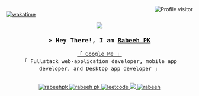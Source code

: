 <a href="https://komarev.com/ghpvc/?username=rabeeh003">
  <img align="right" src="https://komarev.com/ghpvc/?username=rabeeh003&label=Visitors&color=0e75b6&style=flat" alt="Profile visitor" />
</a>

[![wakatime](https://wakatime.com/badge/user/eebb3dd8-d9b2-40de-9b88-6fd6cac99dbc.svg)](https://wakatime.com/@eebb3dd8-d9b2-40de-9b88-6fd6cac99dbc)

<!-- Intro  -->
<p align="center">
  <a href="https://github.com/rabeeh003"><img src="https://readme-typing-svg.herokuapp.com/?lines=Self%20Taught%20Programmer;Front%20End%20Developer;Always%20learning%20new%20things&center=true&width=380&height=45"></a>
  <!-- 1.5%2B%20years%20of%20coding%20experience; -->
</p>
<h3 align="center">
        <samp>&gt; Hey There!, I am
                <b><a target="_blank" href="https://rabeeh.vercel.app/">Rabeeh PK</a></b>
        </samp>
</h3>


<p align="center"> 
  <samp>
    <a href="https://www.google.com/search?q=Rabeeh+PK">「 Google Me 」</a>
    <br>
    「 Fullstack web-application developer, mobile app developer, and Desktop app developer 」
    <br>
    <br>
  </samp>
</p>

<p align="center">
 <a href="https://rabeeh.vercel.app/" target="blank">
  <img src="https://img.shields.io/badge/Website-DC143C?style=for-the-badge&logo=medium&logoColor=white" alt="rabeehpk" />
 </a>
 <a href="https://linkedin.com/in/rabeeh-pk" target="_blank">
  <img src="https://img.shields.io/badge/LinkedIn-0077B5?style=for-the-badge&logo=linkedin&logoColor=white" alt="rabeeh pk"/>
 </a>
 <a href="https://leetcode.com/pkrabipk/" target="_blank">
  <img src="https://img.shields.io/badge/-LeetCode-FFA116?style=for-the-badge&logo=LeetCode&logoColor=black" alt="leetcode" />
 </a>
 <a href="https://twitter.com/rabeeh_pk_" target="_blank">
  <img src="https://img.shields.io/badge/Twitter-1DA1F2?style=for-the-badge&logo=twitter&logoColor=white" />
 </a>
 <a href="https://www.instagram.com/rabeeh_pk_/" target="_blank">
  <img src="https://img.shields.io/badge/Instagram-fe4164?style=for-the-badge&logo=instagram&logoColor=white" alt="rabeeh" />
 </a> 
</p>
<br />
<!-- <img align='center' src="https://user-images.githubusercontent.com/74038190/212284100-561aa473-3905-4a80-b561-0d28506553ee.gif" width="100%"> -->
